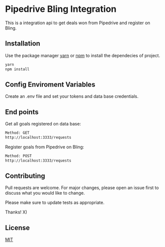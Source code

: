 # Pipedrive Bling Integration

This is a integration api to get deals won from Pipedrive and register on Bling.

## Installation

Use the package manager [yarn](https://yarnpkg.com/) or
[npm](https://www.npmjs.com/) to install the dependecies of project.

```bash
yarn
npm install
```

## Config Enviroment Variables

Create an .env file and set your tokens and data base credentials.

## End points

Get all goals registered on data base:

```bash
Method: GET
http://localhost:3333/requests
```

Register goals from Pipedrive on Bling:

```bash
Method: POST
http://localhost:3333/requests
```

## Contributing
Pull requests are welcome. For major changes, please open an issue first to discuss what you would like to change.

Please make sure to update tests as appropriate.

Thanks! X)

## License
[MIT](https://choosealicense.com/licenses/mit/)
